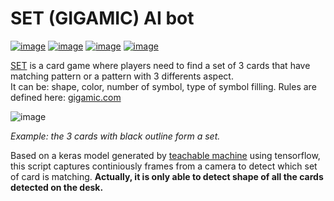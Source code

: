 # SET (GIGAMIC) AI bot
[![image](https://img.shields.io/badge/python-v.3-blue)](https://python.org)
[![image](https://img.shields.io/badge/Teachable%20Machine-v2-red)](https://teachablemachine.withgoogle.com/)
[![image](https://img.shields.io/badge/tensorflow-2.8-orange)](https://www.tensorflow.org/)
[![image](https://img.shields.io/badge/opencv-4.5.5.62-brightgreen)](https://opencv.org/)

[SET](https://www.gigamic.com/jeu/set) is a card game where players need to find a set of 3 cards that have matching pattern or a pattern with 3 differents aspect. 
<br>It can be: shape, color, number of symbol, type of symbol filling. Rules are defined here: [gigamic.com](https://www.gigamic.com/files/catalog/products/rules/gigamic_jset_set_rules.pdf)

![image](https://user-images.githubusercontent.com/62595480/155970470-ebbcbe59-937a-4988-a18b-4469ac0e26ec.png)

_Example: the 3 cards with black outline form a set._


Based on a keras model generated by [teachable machine](https://teachablemachine.withgoogle.com/) using tensorflow, this script captures continiously frames from a camera to detect which set of card is matching.
**Actually, it is only able to detect shape of all the cards detected on the desk.**
